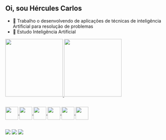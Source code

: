 ## Oi, sou Hércules Carlos

* 🔭 Trabalho o desenvolvendo de aplicações de técnicas de inteligência Artificial para resolução de problemas
* 🌱 Estudo Inteligência Artificial

<div>
  <a href="https://github.com/herculesc">
  <img height="180em" src="https://github-readme-stats.vercel.app/api?username=herculesc&show_icons=true&theme=tokyonight&include_all_commits=true&count_private=true"/>
  <img height="180em" src="https://github-readme-stats.vercel.app/api/top-langs/?username=herculesc&layout=compact&langs_count=7&theme=tokyonight"/>
 </div>
  
##

  
<div style="display: inline_block">
  
  <img border="red" align="center" height="40px" width="40px" src="https://cdn.jsdelivr.net/gh/devicons/devicon/icons/python/python-plain-wordmark.svg" />
  <img align="center" height="40px" width="40px" src="https://cdn.jsdelivr.net/gh/devicons/devicon/icons/tensorflow/tensorflow-original.svg" />
  <img align="center" height="40px" width="40px" src="https://cdn.jsdelivr.net/gh/devicons/devicon/icons/jupyter/jupyter-original-wordmark.svg" />
  <img align="center" height="40px" width="40px" src="https://cdn.jsdelivr.net/gh/devicons/devicon/icons/opencv/opencv-original.svg" />     
  <img align="center" height="40px" width="40px" src="https://cdn.jsdelivr.net/gh/devicons/devicon/icons/html5/html5-plain.svg" />          
  <img align="center" height="40px" width="40px" src="https://cdn.jsdelivr.net/gh/devicons/devicon/icons/css3/css3-plain.svg" />          
</div>
  
##
<div class="contato">
  <a href="https://www.linkedin.com/in/hércules-carlos-4130a295"><img src="https://img.shields.io/badge/-LinkedIn-%230077B5?style=for-the-badge&logo=linkedin&logoColor=white" target="_blank" ></a>
  <a href="https://www.facebook.com/hercules.carlosdossantospereira/"><img src="https://img.shields.io/badge/Facebook-1877F2?style=for-the-badge&logo=facebook&logoColor=white" target="_blank" ></a>
  <a href="https://www.youtube.com/channel/UC4tIsxKU9CCiL41ZFPgwuhg"><img src="https://img.shields.io/badge/YouTube-FF0000?style=for-the-badge&logo=youtube&logoColor=white" target="_blank"></a>  
  
 </div>
